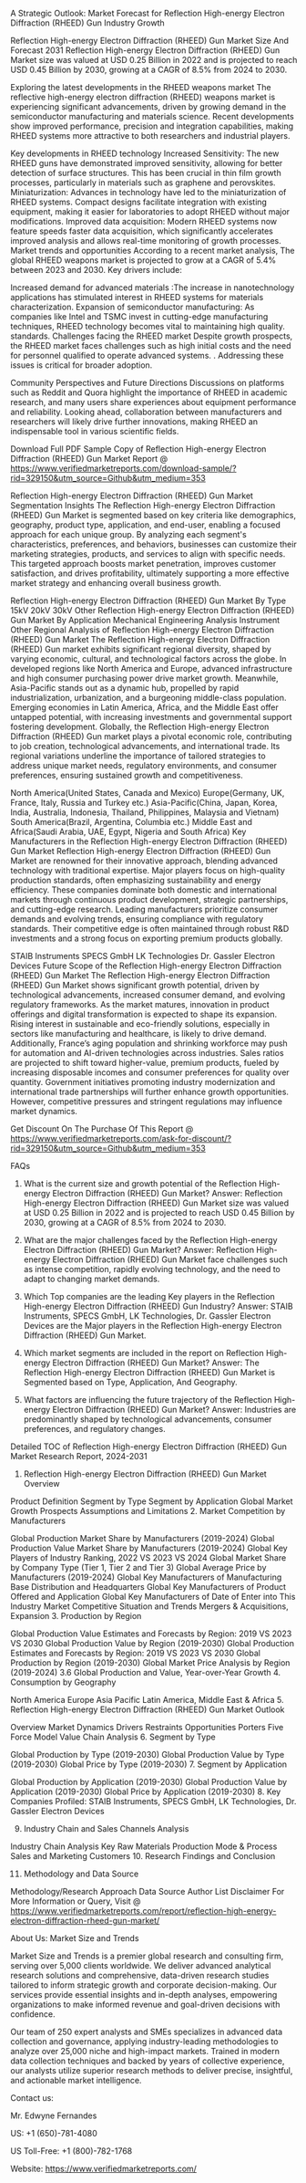 A Strategic Outlook: Market Forecast for Reflection High-energy Electron Diffraction (RHEED) Gun Industry Growth


Reflection High-energy Electron Diffraction (RHEED) Gun Market Size And Forecast 2031
Reflection High-energy Electron Diffraction (RHEED) Gun Market size was valued at USD 0.25 Billion in 2022 and is projected to reach USD 0.45 Billion by 2030, growing at a CAGR of 8.5% from 2024 to 2030.

Exploring the latest developments in the RHEED weapons market
The reflective high-energy electron diffraction (RHEED) weapons market is experiencing significant advancements, driven by growing demand in the semiconductor manufacturing and materials science. Recent developments show improved performance, precision and integration capabilities, making RHEED systems more attractive to both researchers and industrial players.

Key developments in RHEED technology
Increased Sensitivity: The new RHEED guns have demonstrated improved sensitivity, allowing for better detection of surface structures. This has been crucial in thin film growth processes, particularly in materials such as graphene and perovskites.
Miniaturization: Advances in technology have led to the miniaturization of RHEED systems. Compact designs facilitate integration with existing equipment, making it easier for laboratories to adopt RHEED without major modifications.
Improved data acquisition: Modern RHEED systems now feature speeds faster data acquisition, which significantly accelerates improved analysis and allows real-time monitoring of growth processes.
Market trends and opportunities
According to a recent market analysis, The global RHEED weapons market is projected to grow at a CAGR of 5.4% between 2023 and 2030. Key drivers include:

Increased demand for advanced materials :The increase in nanotechnology applications has stimulated interest in RHEED systems for materials characterization.
Expansion of semiconductor manufacturing: As companies like Intel and TSMC invest in cutting-edge manufacturing techniques, RHEED technology becomes vital to maintaining high quality. standards.
Challenges facing the RHEED market
Despite growth prospects, the RHEED market faces challenges such as high initial costs and the need for personnel qualified to operate advanced systems. . Addressing these issues is critical for broader adoption.

Community Perspectives and Future Directions
Discussions on platforms such as Reddit and Quora highlight the importance of RHEED in academic research, and many users share experiences about equipment performance and reliability. Looking ahead, collaboration between manufacturers and researchers will likely drive further innovations, making RHEED an indispensable tool in various scientific fields.

Download Full PDF Sample Copy of Reflection High-energy Electron Diffraction (RHEED) Gun Market Report @ https://www.verifiedmarketreports.com/download-sample/?rid=329150&utm_source=Github&utm_medium=353

Reflection High-energy Electron Diffraction (RHEED) Gun Market Segmentation Insights
The Reflection High-energy Electron Diffraction (RHEED) Gun Market is segmented based on key criteria like demographics, geography, product type, application, and end-user, enabling a focused approach for each unique group. By analyzing each segment's characteristics, preferences, and behaviors, businesses can customize their marketing strategies, products, and services to align with specific needs. This targeted approach boosts market penetration, improves customer satisfaction, and drives profitability, ultimately supporting a more effective market strategy and enhancing overall business growth.

Reflection High-energy Electron Diffraction (RHEED) Gun Market By Type
15kV
20kV
30kV
Other
Reflection High-energy Electron Diffraction (RHEED) Gun Market By Application
Mechanical Engineering
Analysis Instrument
Other
Regional Analysis of Reflection High-energy Electron Diffraction (RHEED) Gun Market
The Reflection High-energy Electron Diffraction (RHEED) Gun market exhibits significant regional diversity, shaped by varying economic, cultural, and technological factors across the globe. In developed regions like North America and Europe, advanced infrastructure and high consumer purchasing power drive market growth. Meanwhile, Asia-Pacific stands out as a dynamic hub, propelled by rapid industrialization, urbanization, and a burgeoning middle-class population. Emerging economies in Latin America, Africa, and the Middle East offer untapped potential, with increasing investments and governmental support fostering development. Globally, the Reflection High-energy Electron Diffraction (RHEED) Gun market plays a pivotal economic role, contributing to job creation, technological advancements, and international trade. Its regional variations underline the importance of tailored strategies to address unique market needs, regulatory environments, and consumer preferences, ensuring sustained growth and competitiveness.

North America(United States, Canada and Mexico)
Europe(Germany, UK, France, Italy, Russia and Turkey etc.)
Asia-Pacific(China, Japan, Korea, India, Australia, Indonesia, Thailand, Philippines, Malaysia and Vietnam)
South America(Brazil, Argentina, Columbia etc.)
Middle East and Africa(Saudi Arabia, UAE, Egypt, Nigeria and South Africa)
Key Manufacturers in the Reflection High-energy Electron Diffraction (RHEED) Gun Market
Reflection High-energy Electron Diffraction (RHEED) Gun Market are renowned for their innovative approach, blending advanced technology with traditional expertise. Major players focus on high-quality production standards, often emphasizing sustainability and energy efficiency. These companies dominate both domestic and international markets through continuous product development, strategic partnerships, and cutting-edge research. Leading manufacturers prioritize consumer demands and evolving trends, ensuring compliance with regulatory standards. Their competitive edge is often maintained through robust R&D investments and a strong focus on exporting premium products globally.

STAIB Instruments
SPECS GmbH
LK Technologies
Dr. Gassler Electron Devices
Future Scope of the Reflection High-energy Electron Diffraction (RHEED) Gun Market
The Reflection High-energy Electron Diffraction (RHEED) Gun Market shows significant growth potential, driven by technological advancements, increased consumer demand, and evolving regulatory frameworks. As the market matures, innovation in product offerings and digital transformation is expected to shape its expansion. Rising interest in sustainable and eco-friendly solutions, especially in sectors like manufacturing and healthcare, is likely to drive demand. Additionally, France’s aging population and shrinking workforce may push for automation and AI-driven technologies across industries. Sales ratios are projected to shift toward higher-value, premium products, fueled by increasing disposable incomes and consumer preferences for quality over quantity. Government initiatives promoting industry modernization and international trade partnerships will further enhance growth opportunities. However, competitive pressures and stringent regulations may influence market dynamics.

Get Discount On The Purchase Of This Report @ https://www.verifiedmarketreports.com/ask-for-discount/?rid=329150&utm_source=Github&utm_medium=353

FAQs
1. What is the current size and growth potential of the Reflection High-energy Electron Diffraction (RHEED) Gun Market?
Answer: Reflection High-energy Electron Diffraction (RHEED) Gun Market size was valued at USD 0.25 Billion in 2022 and is projected to reach USD 0.45 Billion by 2030, growing at a CAGR of 8.5% from 2024 to 2030.

2. What are the major challenges faced by the Reflection High-energy Electron Diffraction (RHEED) Gun Market?
Answer: Reflection High-energy Electron Diffraction (RHEED) Gun Market face challenges such as intense competition, rapidly evolving technology, and the need to adapt to changing market demands.

3. Which Top companies are the leading Key players in the Reflection High-energy Electron Diffraction (RHEED) Gun Industry?
Answer: STAIB Instruments, SPECS GmbH, LK Technologies, Dr. Gassler Electron Devices are the Major players in the Reflection High-energy Electron Diffraction (RHEED) Gun Market.

4. Which market segments are included in the report on Reflection High-energy Electron Diffraction (RHEED) Gun Market?
Answer: The Reflection High-energy Electron Diffraction (RHEED) Gun Market is Segmented based on Type, Application, And Geography.

5. What factors are influencing the future trajectory of the Reflection High-energy Electron Diffraction (RHEED) Gun Market?
Answer: Industries are predominantly shaped by technological advancements, consumer preferences, and regulatory changes.

Detailed TOC of Reflection High-energy Electron Diffraction (RHEED) Gun Market Research Report, 2024-2031
1. Reflection High-energy Electron Diffraction (RHEED) Gun Market Overview

Product Definition
Segment by Type
Segment by Application
Global Market Growth Prospects
Assumptions and Limitations
2. Market Competition by Manufacturers

Global Production Market Share by Manufacturers (2019-2024)
Global Production Value Market Share by Manufacturers (2019-2024)
Global Key Players of Industry Ranking, 2022 VS 2023 VS 2024
Global Market Share by Company Type (Tier 1, Tier 2 and Tier 3)
Global Average Price by Manufacturers (2019-2024)
Global Key Manufacturers of Manufacturing Base Distribution and Headquarters
Global Key Manufacturers of Product Offered and Application
Global Key Manufacturers of Date of Enter into This Industry
Market Competitive Situation and Trends
Mergers & Acquisitions, Expansion
3. Production by Region

Global Production Value Estimates and Forecasts by Region: 2019 VS 2023 VS 2030
Global Production Value by Region (2019-2030)
Global Production Estimates and Forecasts by Region: 2019 VS 2023 VS 2030
Global Production by Region (2019-2030)
Global Market Price Analysis by Region (2019-2024) 3.6 Global Production and Value, Year-over-Year Growth
4. Consumption by Geography

North America
Europe
Asia Pacific
Latin America, Middle East & Africa
5. Reflection High-energy Electron Diffraction (RHEED) Gun Market Outlook

Overview
Market Dynamics
Drivers
Restraints
Opportunities
Porters Five Force Model
Value Chain Analysis 
6. Segment by Type

Global Production by Type (2019-2030)
Global Production Value by Type (2019-2030)
Global Price by Type (2019-2030)
7. Segment by Application

Global Production by Application (2019-2030)
Global Production Value by Application (2019-2030)
Global Price by Application (2019-2030)
8. Key Companies Profiled: STAIB Instruments, SPECS GmbH, LK Technologies, Dr. Gassler Electron Devices

9. Industry Chain and Sales Channels Analysis

Industry Chain Analysis
Key Raw Materials
Production Mode & Process
Sales and Marketing
Customers
10. Research Findings and Conclusion

11. Methodology and Data Source

Methodology/Research Approach
Data Source
Author List
Disclaimer
For More Information or Query, Visit @ https://www.verifiedmarketreports.com/report/reflection-high-energy-electron-diffraction-rheed-gun-market/

About Us: Market Size and Trends

Market Size and Trends is a premier global research and consulting firm, serving over 5,000 clients worldwide. We deliver advanced analytical research solutions and comprehensive, data-driven research studies tailored to inform strategic growth and corporate decision-making. Our services provide essential insights and in-depth analyses, empowering organizations to make informed revenue and goal-driven decisions with confidence.

Our team of 250 expert analysts and SMEs specializes in advanced data collection and governance, applying industry-leading methodologies to analyze over 25,000 niche and high-impact markets. Trained in modern data collection techniques and backed by years of collective experience, our analysts utilize superior research methods to deliver precise, insightful, and actionable market intelligence.

Contact us:

Mr. Edwyne Fernandes

US: +1 (650)-781-4080

US Toll-Free: +1 (800)-782-1768

Website: https://www.verifiedmarketreports.com/
